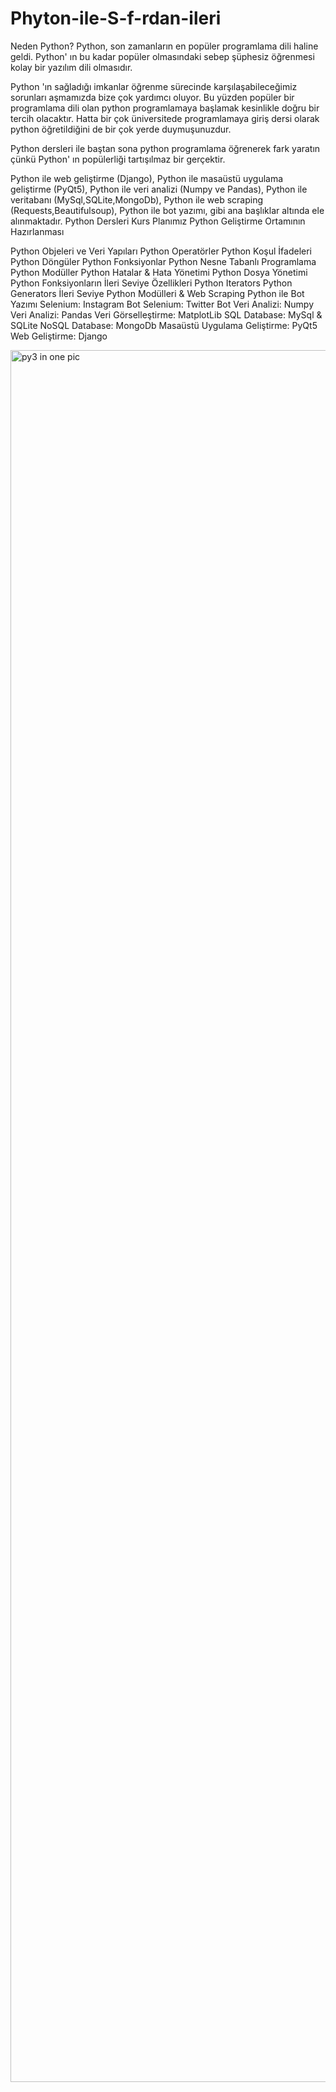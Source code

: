 # Phyton-ile-S-f-rdan-ileri

Neden Python? Python, son zamanların en popüler programlama dili haline geldi. 
Python' ın bu kadar popüler olmasındaki sebep şüphesiz öğrenmesi kolay bir yazılım dili olmasıdır.

Python 'ın sağladığı imkanlar öğrenme sürecinde karşılaşabileceğimiz sorunları aşmamızda bize çok yardımcı oluyor.
Bu yüzden popüler bir programlama dili olan python programlamaya başlamak kesinlikle doğru bir tercih olacaktır.
Hatta bir çok üniversitede programlamaya giriş dersi olarak python öğretildiğini de bir çok yerde duymuşunuzdur.

Python dersleri ile baştan sona python programlama öğrenerek fark yaratın çünkü Python' ın popülerliği tartışılmaz bir gerçektir.

Python ile web geliştirme (Django),
Python ile masaüstü uygulama geliştirme (PyQt5),
Python ile veri analizi (Numpy ve Pandas),
Python ile veritabanı (MySql,SQLite,MongoDb),
Python ile web scraping (Requests,Beautifulsoup),
Python ile bot yazımı, gibi ana başlıklar altında ele alınmaktadır.
Python Dersleri Kurs Planımız
Python Geliştirme Ortamının Hazırlanması

Python Objeleri ve Veri Yapıları
Python Operatörler
Python Koşul İfadeleri
Python Döngüler
Python Fonksiyonlar
Python Nesne Tabanlı Programlama
Python Modüller
Python Hatalar & Hata Yönetimi
Python Dosya Yönetimi
Python Fonksiyonların İleri Seviye Özellikleri
Python Iterators
Python Generators
İleri Seviye Python Modülleri & Web Scraping
Python ile Bot Yazımı
Selenium: Instagram Bot
Selenium: Twitter Bot
Veri Analizi: Numpy
Veri Analizi: Pandas
Veri Görselleştirme: MatplotLib
SQL Database: MySql & SQLite
NoSQL Database: MongoDb
Masaüstü Uygulama Geliştirme: PyQt5
Web Geliştirme: Django


<img width="2771" alt="py3 in one pic" src="https://user-images.githubusercontent.com/80422807/174289975-2011b6a5-91a9-4adf-b8e7-5326ca8eb706.png">

